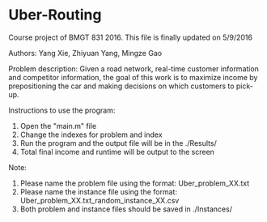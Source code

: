 # Uber-Routing
Course project of BMGT 831 2016. This file is finally updated on 5/9/2016

Authors: Yang Xie, Zhiyuan Yang, Mingze Gao

Problem description:
Given a road network, real-time customer information and competitor information, the goal of this work is to maximize income by prepositioning the car and making decisions on which customers to pick-up.
	
Instructions to use the program: 

1. Open the "main.m" file 
2. Change the indexes for problem and index 
3. Run the program and the output file will be in the ./Results/ 
4. Total final income and runtime will be output to the screen 
	
Note: 

1. Please name the problem file using the format: Uber_problem_XX.txt 
2. Please name the instance file using the format: Uber_problem_XX.txt_random_instance_XX.csv
3. Both problem and instance files should be saved in ./Instances/
	
